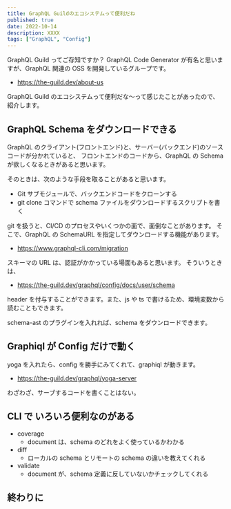 ```yaml
---
title: GraphQL Guildのエコシステムって便利だね
published: true
date: 2022-10-14
description: XXXX
tags: ["GraphQL", "Config"]
---
```


GraphQL Guild ってご存知ですか？
GraphQL Code Generator が有名と思いますが、GraphQL 関連の OSS を開発しているグループです。

- https://the-guild.dev/about-us

GraphQL Guild のエコシステムって便利だな〜って感じたことがあったので、紹介します。

## GraphQL Schema をダウンロードできる

GraphQL のクライアント(フロントエンド)と、サーバー(バックエンド)のソースコードが分かれていると、
フロントエンドのコードから、GraphQL の Schema が欲しくなるときがあると思います。

そのときは、次のような手段を取ることがあると思います。

- Git サブモジュールで、バックエンドコードをクローンする
- git clone コマンドで schema ファイルをダウンロードするスクリプトを書く

git を扱うと、CI/CD のプロセスやいくつかの面で、面倒なことがあります。
そこで、GraphQL の SchemaURL を指定してダウンロードする機能があります。

- https://www.graphql-cli.com/migration

スキーマの URL は、認証がかかっている場面もあると思います。
そういうときは、

- https://the-guild.dev/graphql/config/docs/user/schema

header を付与することができます。また、js や ts で書けるため、環境変数から読むこともできます。

schema-ast のプラグインを入れれば、schema をダウンロードできます。

## Graphiql が Config だけで動く

yoga を入れたら、config を勝手にみてくれて、graphiql が動きます。

- https://the-guild.dev/graphql/yoga-server

わざわざ、サーブするコードを書くことはない。

## CLI で いろいろ便利なのがある

- coverage
  - document は、schema のどれをよく使っているかわかる
- diff
  - ローカルの schema とリモートの schema の違いを教えてくれる
- validate
  - document が、schema 定義に反していないかチェックしてくれる

## 終わりに
